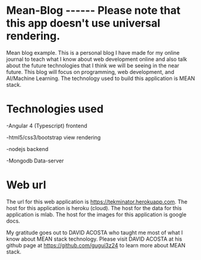 
# Mean-Blog ------ Please note that this app doesn't use universal rendering.
Mean blog example.
This is a personal blog I have made for my online journal to teach what I know about web development online and also talk about the future technologies that I think we will be seeing in the near future. This blog will focus on programming, web development, and AI/Machine Learning. 
The technology used to build this application is MEAN stack. 

# Technologies used
-Angular 4 (Typescript) 
frontend 


-html5/css3/bootstrap 
view rendering 


-nodejs
backend


-Mongodb
Data-server

# Web url
The url for this web application is https://tekminator.herokuapp.com.
The host for this application is heroku (cloud).
The host for the data for this application is mlab.
The host for the images for this application is google docs.

My gratitude goes out to DAVID ACOSTA who taught me most of what I know about MEAN stack technology. 
Please visit DAVID ACOSTA at his github page at https://github.com/gugui3z24 to learn more about MEAN stack.

